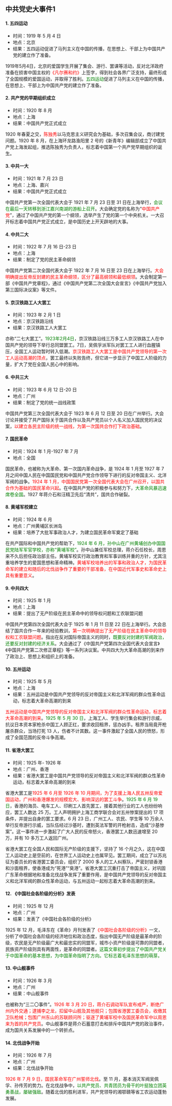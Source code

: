 ## 中共党史大事件1

#### 1. 五四运动

- 时间：1919 年 5 月 4 日
- 地点：北京
- 结果：五四运动促进了马列主义在中国的传播，在思想上、干部上为中国共产党的建立作了准备。

1919年5月4日，北京的爱国学生开展了集会、游行、罢课等活动，反对北洋政府准备在损害中国主权的<span style="color:red">《凡尔赛和约》</span>上签字，得到社会各界广泛支持，最终形成了全国规模的爱国运动，并取得了胜利。<span style="color:green">五四运动</span>促进了马列主义在中国的传播，在思想上、干部上为中国共产党的建立作了准备。

#### 2. 共产党的早期组织成立

- 时间：1920 年 8 月
- 地点：上海
- 结果：中国共产党正式成立

1920 年春夏之交，<span style="color:red">陈独秀</span>以马克思主义研究会为基础，多次召集会议，商讨建党问题。1920 年 8 月，在上海环龙路渔阳里 2 号的《新青年》编辑部成立了中国共产党上海发起组，推选陈独秀为负责人，标志着中国第一个共产党早期组织的诞生。

#### 3. 中共一大

- 时间：1921 年 7 月 23 日
- 地点：上海、嘉兴
- 结果：中国共产党正式成立

中国共产党第一次全国代表大会于 1921 年 7 月 23 日至 31 日在上海举行，<span style="color:green">会议在最后一天转移到浙江嘉兴南湖的游船上召开</span>。大会确定党的名称为“<span style="color:red">中国共产党</span>”，通过了中国共产党的第一个纲领，选举产生了党的第一个中央机关。一大召开标志着中国共产党正式成立，是中国历史上开天辟地的大事。

#### 4. 中共二大

- 时间：1922 年 7 月 16 日-23 日
- 地点：上海
- 结果：制定了党的民主革命纲领

中国共产党第二次全国代表大会于 1922 年 7 月 16 日至 23 日在上海举行。<span style="color:red">大会明确提出反帝反封建的民主革命纲领，区分了最高纲领和最低纲领</span>。大会制定第一部《中国共产党章程》，通过《中国共产党第二次全国大会宣言》《中国共产党加入第三国际决议案》等文件。

#### 5. 京汉铁路工人大罢工

- 时间：1923 年 2 月 1 日
- 地点：京汉铁路沿线
- 结果：京汉铁路工人大罢工

亦称“二七大罢工”。<span style="color:green">1923年2月4日</span>，京汉铁路沿线三万多工人京汉铁路工人在中国共产党的领导下举行总同盟罢工。7日，吴佩孚派军队对罢工工人进行血腥镇压，全国工人运动暂时转入低潮。<span style="color:red">京汉铁路工人大罢工是中国共产党领导的第一次工人运动高潮的顶点</span>，罢工最终以失败告终，但它进一步显示了中国工人阶级的力量，扩大了党在全国人民心中的影响。

#### 6. 中共三大

- 时间：1923 年 6 月 12 日-20 日
- 地点：广州
- 结果：制定了党的统一战线政策

中国共产党第三次全国代表大会于 1923 年 6 月 12 日至 20 日在广州举行。大会讨论并接受了共产国际关于国共合作以及共产党员以个人名义加入国民党的决议案，<span style="color:red">以建立各民主阶级的统一战线，为第一次国共合作打下政治基础</span>。

#### 7. 国民革命

- 时间：1924 年 1 月-1927 年 7 月
- 地点：全国

国民革命，也被称为大革命、第一次国内革命战争，是 1924 年 1 月至 1927 年 7 月之间中国人民在中国国民党和中国共产党合作领导下进行的反对帝国主义、北洋军阀的战争。<span style="color:red">1924 年 1 月，中国国民党第一次全国代表大会在广州召开，以国共合作为基础的国民革命兴起</span>。在中国共产党的积极参与和努力下，<span style="color:green">大革命风暴迅速席卷全国</span>。1927 年蒋介石和汪精卫先后“清共”，国共合作破裂。

#### 8. 黄埔军校建立

- 时间：1924 年 6 月
- 地点：广州黄埔区长洲岛
- 结果：培养了大批军事政治人才，为建立国民革命军奠定了基础

在共产国际和中国共产党的帮助下，<span style="color:green">1924 年 6 月，孙中山在广州黄埔创办中国国民党陆军军官学校，亦称“黄埔军校”</span>。孙中山兼任军校总理，蒋介石任校长，周恩来不久后担任政治部主任。黄埔军校实行政治教育和军事训练并重的方针，尤其注重培养学生的爱国思想和革命精神。<span style="color:red">黄埔军校培养出的军事和政治人才，为国民革命军的建立和随后的北伐战争作了重要的干部准备，在中国近代军事史和革命史上具有重要意义</span>。

#### 9. 中共四大

- 时间：1925 年 1 月
- 地点：上海
- 结果：提出了无产阶级在民主革命中的领导权问题和工农联盟问题

中国共产党第四次全国代表大会于 1925 年 1 月 11 日至 22 日在上海举行。大会总结了国共合作一年来的经验教训，<span style="color:red">第一次明确提出了无产阶级在民主革命中的领导权和工农联盟问题</span>。指出在反对国际帝国主义的同时，<span style="color:green">既要反对封建的军阀政治，还要反对封建的经济关系</span>。大会通过了《中国共产党第四次全国代表大会宣言》《中国共产党第二次修正章程》等一系列决议案。中共四大为大革命高潮的到来作了政治上、思想上和组织上的准备。

#### 10. 五卅运动

- 时间：1925 年 5 月
- 地点：上海
- 结果：五卅运动是中国共产党领导的反对帝国主义和北洋军阀的群众性革命运动，标志着大革命高潮的到来

<span style="color:red">五卅运动是中国共产党领导的反对帝国主义和北洋军阀的群众性革命运动，标志着大革命高潮的到来</span>。<span style="color:green">1925 年 5 月 30 日</span>，上海工人、学生举行集会和游行示威，抗议日本资本家枪杀中国工人顾正红，要求收回租界，惩办凶手。租界当局竟开枪屠杀群众，当场打死 13 人，伤者不计其数。这一事件激起了全国人民的愤怒，形成了全国范围的反帝斗争高潮。

#### 11. 省港大罢工

- 时间：1925 年- 1926 年
- 地点：广州、香港
- 结果：省港大罢工是中国共产党领导的反对帝国主义和北洋军阀的群众性革命运动，标志着大革命高潮的到来

省港大罢工是<span style="color:red">1925 年 6 月至 1926 年 10 月期间，为了支援上海人民五卅反帝爱国运动，广州和香港爆发的规模宏大、影响深远的罢工斗争</span>。<span style="color:green">1925 年 6 月 19 日</span>，香港的海员、电车工人、印刷工人首先罢工，接着其他行业的工人也纷纷响应，罢工人数达 25 万。工人声明拥护上海工商学联合会对五卅惨案提出的 17 项条件，并提出自身的罢工要求。6 月 23 日，广州工人、农民、学生等 10 万余人举行反帝游行示威，当队伍经过沙基时，遭到英法军警的开枪射击，造成“沙基惨案”。这一事件进一步激起了广大人民的反帝怒火，香港罢工人数迅速增至 20 万，并有 10 多万工人返回广州。

省港大罢工在全国人民和国际无产阶级的支援下，坚持了 16 个月之久，这在中国工人运动史上是空前的，在世界工人运动史上也属罕见。罢工期间，成立了以苏兆征为委员长的省港罢工委员会，组织了 2000 多人的工人纠察队，严密封锁香港和沙面租界，使香港成为“死港”“臭港”。省港大罢工沉重打击了帝国主义，对巩固广东革命根据地和准备北伐战争发挥了重要作用，是中国共产党领导的反对帝国主义和北洋军阀的群众性革命运动，与五卅运动一起标志着大革命高潮的到来。

#### 12. 《中国社会各阶级的分析》发表

- 时间：1925 年 12 月
- 地点：广州
- 结果：发表了《中国社会各阶级的分析》

1925 年 12 月，毛泽东在《革命》月刊发表了<span style="color:red">《中国社会各阶级的分析》</span>一文，分析了中国社会各阶级的经济地位和政治态度，指出中国无产阶级是最革命的阶级，农民是无产阶级最广大和最忠实的同盟军，城市小资产阶级是可靠的同盟者，民族资产阶级则具有两面性，是革命的同盟者。<span style="color:green">这篇文章初步提出了中国共产党关于中国革命的基本思想，为中国革命指明了方向。它标志着毛泽东思想的萌芽。</span>

#### 13. 中山舰事件

- 时间：1926 年 3 月
- 地点：广州
- 结果：中山舰事件

也被称为“三二〇事件”。<span style="color:red">1926 年 3 月 20 日，蒋介石调动军队宣布戒严，断绝广州内外交通；逮捕李之龙，扣留中山舰及其他舰只；包围省港罢工委员会，收缴其卫队枪械；包围广州东山的苏联顾问所；驱逐了黄埔军校中及国民革命军中以周恩来为首的共产党员</span>。中山舰事件是蒋介石蓄意打击和排斥中国共产党的政治事件，成为国共关系发展中的一个转折点。

#### 14. 北伐战争开始

- 时间：1926 年 7 月
- 地点：广州
- 结果：北伐战争开始

<span style="color:red">1926 年 7 月 9 日，国民革命军在广州誓师北伐</span>。至 11 月，基本消灭军阀吴佩孚、孙传芳的势力。在北伐战争中，<span style="color:green">以共产党员、共青团员为骨干的叶挺独立团英勇善战，屡破强敌</span>。随着北伐的胜利进军，共产党领导的湘鄂赣等省工农运动蓬勃发展。

